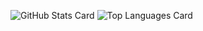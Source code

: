 ![GitHub Stats Card](https://github-readme-stats.vercel.app/api?username=0K4T3)
![Top Languages Card](https://github-readme-stats.vercel.app/api/top-langs/?username=0K4T3)
